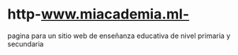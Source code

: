 # http-www.miacademia.ml-
pagina para un sitio web de enseñanza educativa de nivel primaria y secundaria
